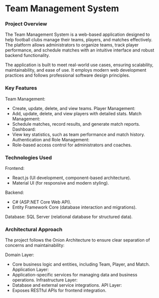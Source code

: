 # Team Management System 

### Project Overview

The Team Management System is a web-based application designed to help football clubs manage their teams, players, and matches effectively. The platform allows administrators to organize teams, track player performance, and schedule matches with an intuitive interface and robust backend functionality.

The application is built to meet real-world use cases, ensuring scalability, maintainability, and ease of use. It employs modern web development practices and follows professional software design principles.

### Key Features

Team Management:
- Create, update, delete, and view teams.
Player Management:
- Add, update, delete, and view players with detailed stats.
Match Management:
- Schedule matches, record results, and generate match reports.
Dashboard:
- View key statistics, such as team performance and match history.
Authentication and Role Management:
- Role-based access control for administrators and coaches.

### Technologies Used

Frontend:
- React.js (UI development, component-based architecture).
- Material UI (for responsive and modern styling).

Backend:
- C# (ASP.NET Core Web API).
- Entity Framework Core (database interaction and migrations).
  
Database:
SQL Server (relational database for structured data).

### Architectural Approach

The project follows the Onion Architecture to ensure clear separation of concerns and maintainability:

Domain Layer:
- Core business logic and entities, including Team, Player, and Match.
Application Layer:
- Application-specific services for managing data and business operations.
Infrastructure Layer:
- Database and external service integrations.
API Layer:
- Exposes RESTful APIs for frontend integration.
